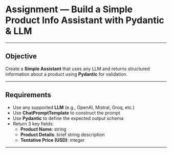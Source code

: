 # Assignment — Build a Simple Product Info Assistant with Pydantic & LLM

---

## Objective
Create a **Simple Assistant** that uses any LLM and returns structured information about a product using **Pydantic** for validation.

---

## Requirements

- Use any supported **LLM** (e.g., OpenAI, Mistral, Groq, etc.)
- Use **ChatPromptTemplate** to construct the prompt
- Use **Pydantic** to define the expected output schema
- Return 3 key fields:
  - **Product Name**: string
  - **Product Details**: brief string description
  - **Tentative Price (USD)**: integer

---

